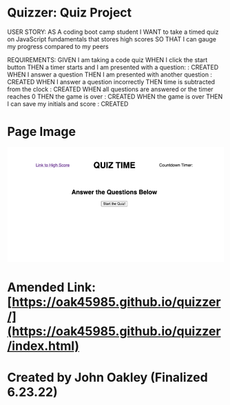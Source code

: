 # Quizzer: Quiz Project

USER STORY:
AS A coding boot camp student
I WANT to take a timed quiz on JavaScript fundamentals that stores high scores
SO THAT I can gauge my progress compared to my peers

REQUIREMENTS:
GIVEN I am taking a code quiz
WHEN I click the start button
THEN a timer starts and I am presented with a question: : CREATED
WHEN I answer a question
THEN I am presented with another question : CREATED
WHEN I answer a question incorrectly
THEN time is subtracted from the clock : CREATED
WHEN all questions are answered or the timer reaches 0
THEN the game is over : CREATED
WHEN the game is over
THEN I can save my initials and score : CREATED

# Page Image

![image of page](./assets/images/Screen%20Shot%202022-06-23%20at%209.00.40%20PM.png)

# Amended Link: [https://oak45985.github.io/quizzer/](https://oak45985.github.io/quizzer/index.html)

# Created by John Oakley (Finalized 6.23.22)
